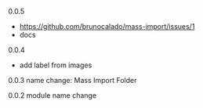 0.0.5
- https://github.com/brunocalado/mass-import/issues/1
- docs

0.0.4
- add label from images

0.0.3
name change: Mass Import Folder

0.0.2
module name change
